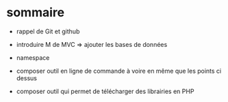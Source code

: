 # sommaire 

- rappel de Git et github
- introduire M de MVC => ajouter les bases de données
- namespace 
- composer outil en ligne de commande à voire en même que les points ci dessus 

- composer outil qui permet de télécharger des librairies en PHP 